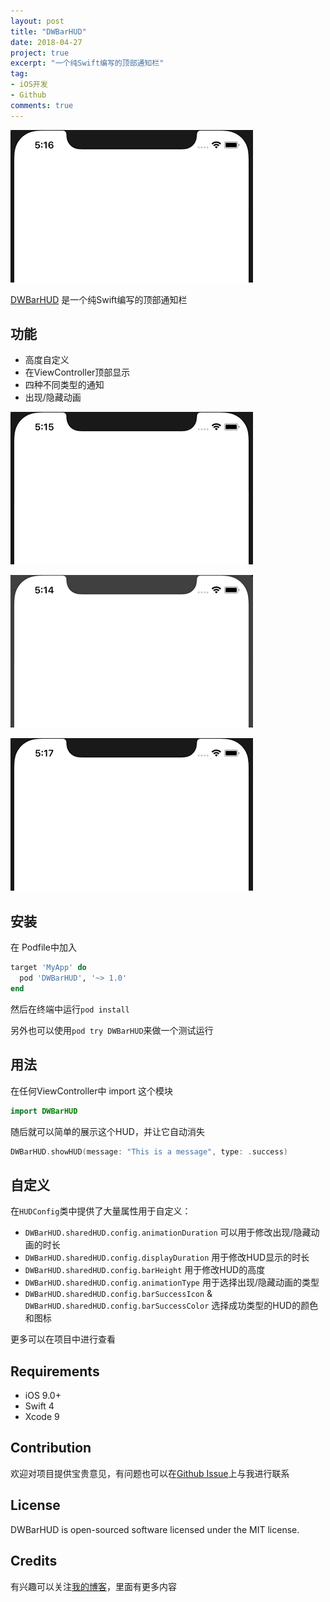 ```yaml
---
layout: post
title: "DWBarHUD"
date: 2018-04-27
project: true
excerpt: "一个纯Swift编写的顶部通知栏"
tag:
- iOS开发
- Github
comments: true
---
```


![default-default](https://github.com/Dywane/DWBarHUD/raw/master/GIF/default-default.gif)

[DWBarHUD](https://github.com/Dywane/DWBarHUD) 是一个纯Swift编写的顶部通知栏

## 功能
- 高度自定义
- 在ViewController顶部显示
- 四种不同类型的通知
- 出现/隐藏动画

![failed-fade](https://github.com/Dywane/DWBarHUD/raw/master/GIF/fail-fade.gif)

![success-default](https://github.com/Dywane/DWBarHUD/raw/master/GIF/success-default.gif)

![warning-spring](https://github.com/Dywane/DWBarHUD/raw/master/GIF/warning-spring.gif)

## 安装

在 Podfile中加入

```ruby
target 'MyApp' do
  pod 'DWBarHUD', '~> 1.0'
end
```

然后在终端中运行`pod install`

另外也可以使用`pod try DWBarHUD`来做一个测试运行

## 用法

在任何ViewController中 import 这个模块

```swift
import DWBarHUD
```

随后就可以简单的展示这个HUD，并让它自动消失

```swift
DWBarHUD.showHUD(message: "This is a message", type: .success)
```

## 自定义
在`HUDConfig`类中提供了大量属性用于自定义：

* `DWBarHUD.sharedHUD.config.animationDuration` 可以用于修改出现/隐藏动画的时长
* `DWBarHUD.sharedHUD.config.displayDuration` 用于修改HUD显示的时长
* `DWBarHUD.sharedHUD.config.barHeight` 用于修改HUD的高度
* `DWBarHUD.sharedHUD.config.animationType` 用于选择出现/隐藏动画的类型
* `DWBarHUD.sharedHUD.config.barSuccessIcon` & `DWBarHUD.sharedHUD.config.barSuccessColor` 选择成功类型的HUD的颜色和图标

更多可以在项目中进行查看

## Requirements
* iOS 9.0+
* Swift 4
* Xcode 9

## Contribution
欢迎对项目提供宝贵意见，有问题也可以在[Github Issue](https://github.com/Dywane/DWBarHUD/issues)上与我进行联系

## License
DWBarHUD is open-sourced software licensed under the MIT license.

## Credits
有兴趣可以关注[我的博客](https://dywane.github.io)，里面有更多内容

